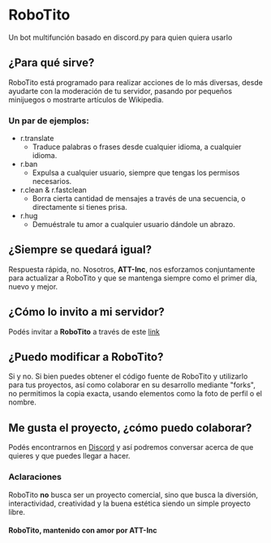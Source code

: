 # RoboTito
Un bot multifunción basado en discord.py para quien quiera usarlo

## ¿Para qué sirve?
RoboTito está programado para realizar acciones de lo más diversas, desde ayudarte con la moderación de tu servidor, pasando por pequeños minijuegos o mostrarte artículos de Wikipedia.

### Un par de ejemplos:

- r.translate
  - Traduce palabras o frases desde cualquier idioma, a cualquier idioma.
- r.ban
  - Expulsa a cualquier usuario, siempre que tengas los permisos necesarios.
- r.clean & r.fastclean
  - Borra cierta cantidad de mensajes a través de una secuencia, o directamente si tienes prisa.
- r.hug
  - Demuéstrale tu amor a cualquier usuario dándole un abrazo.

## ¿Siempre se quedará igual?
Respuesta rápida, no. Nosotros, **ATT-Inc**, nos esforzamos conjuntamente para actualizar a RoboTito y que se mantenga siempre como el primer día, nuevo y mejor.

## ¿Cómo lo invito a mi servidor?
Podés invitar a **RoboTito** a través de este [link](https://discord.com/api/oauth2/authorize?client_id=820819824669491210&permissions=8&scope=bot)

## ¿Puedo modificar a RoboTito?
Si y no. Si bien puedes obtener el código fuente de RoboTito y utilizarlo para tus proyectos, así como colaborar en su desarrollo mediante "forks", no permitimos la copia exacta, usando elementos como la foto de perfil o el nombre.

## Me gusta el proyecto, ¿cómo puedo colaborar?
Podés encontrarnos en [Discord](https://discord.gg/W2ReeE6kV5) y así podremos conversar acerca de que quieres y que puedes llegar a hacer.

### Aclaraciones
RoboTito **no** busca ser un proyecto comercial, sino que busca la diversión, interactividad, creatividad y la buena estética siendo un simple proyecto libre.

#### RoboTito, mantenido con amor por ATT-Inc